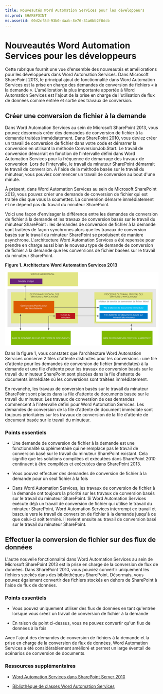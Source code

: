 ```yaml
---
title: Nouveautés Word Automation Services pour les développeurs
ms.prod: SHAREPOINT
ms.assetid: 00d2cf8d-93b0-4aab-8e76-31a6bb2f0dcb
---
```



# Nouveautés Word Automation Services pour les développeurs
Cette rubrique fournit une vue d'ensemble des nouveautés et améliorations pour les développeurs dans Word Automation Services. Dans Microsoft SharePoint 2013, le principal ajout de fonctionnalité dans Word Automation Services est la prise en charge des demandes de conversion de fichiers « à la demande ». L'amélioration la plus importante apportée à Word Automation Services est l'ajout de la prise en charge de l'utilisation de flux de données comme entrée et sortie des travaux de conversion.
## Créer une conversion de fichier à la demande
<a name="was15CreateOnDemandConversion"> </a>

Dans Word Automation Services au sein de Microsoft SharePoint 2013, vous pouvez désormais créer des demandes de conversion de fichier à la demande traitées immédiatement. Dans SharePoint 2010, vous deviez créer un travail de conversion de fichier dans votre code et démarrer la conversion en utilisant la méthode ConversionJob.Start. Le travail de conversion démarrait en fonction de l'intervalle défini dans Word Automation Services pour la fréquence de démarrage des travaux de conversion. Lors de l'intervalle, le travail du minuteur SharePoint démarrait le travail de conversion. À l'aide de la méthode basée sur le travail du minuteur, vous pouviez commencer un travail de conversion au bout d'une minute. 
  
    
    
À présent, dans Word Automation Services au sein de Microsoft SharePoint 2013, vous pouvez créer une demande de conversion de fichier qui est traitée dès que vous la soumettez. La conversion démarre immédiatement et ne dépend pas du travail du minuteur SharePoint. 
  
    
    
Voici une façon d'envisager la différence entre les demandes de conversion de fichier à la demande et les travaux de conversion basés sur le travail du minuteur SharePoint : les demandes de conversion de fichier à la demande sont traitées de façon synchrones alors que les travaux de conversion basés sur le travail du minuteur SharePoint se produisent de manière asynchrone. L'architecture Word Automation Services a été repensée pour prendre en charge aussi bien le nouveau type de demande de conversion de fichier à la demande que les conversions de fichier basées sur le travail du minuteur SharePoint.
  
    
    

**Figure 1. Architecture Word Automation Services 2013**

  
    
    

  
    
    
![Architecture Word Automation Services 2013](images/SPS15CON_WAS_Architecture.png)
  
    
    
Dans la figure 1, vous constatez que l'architecture Word Automation Services conserve 2 files d'attente distinctes pour les conversions : une file d'attente pour les demandes de conversion de fichier (immédiates) à la demande et une file d'attente pour les travaux de conversion basés sur le travail du minuteur SharePoint sont placées dans la file d'attente de documents immédiate où les conversions sont traitées immédiatement.
  
    
    
En revanche, les travaux de conversion basés sur le travail du minuteur SharePoint sont placés dans la file d'attente de documents basée sur le travail du minuteur. Les travaux de conversion de ces demandes commencent à l'intervalle défini pour Word Automation Services. Les demandes de conversion de la file d'attente de document immédiate sont toujours prioritaires sur les travaux de conversion de la file d'attente de document basée sur le travail du minuteur.
  
    
    

### Points essentiels


- Une demande de conversion de fichier à la demande est une fonctionnalité supplémentaire qui ne remplace pas le travail de conversion basé sur le travail du minuteur SharePoint existant. Cela signifie que les solutions compilées et exécutées dans SharePoint 2010 continuent à être compilées et exécutées dans SharePoint 2013.
    
  
- Vous pouvez effectuer des demandes de conversion de fichier à la demande pour un seul fichier à la fois
    
  
- Dans Word Automation Services, les travaux de conversion de fichier à la demande ont toujours la priorité sur les travaux de conversion basés sur le travail du minuteur SharePoint. Si Word Automation Services exécute déjà un travail de conversion de fichier qui utilise le travail du minuteur SharePoint, Word Automation Services interrompt ce travail et bascule vers le travail de conversion de fichier à la demande jusqu'à ce que celui-ci soit terminé. Il revient ensuite au travail de conversion basé sur le travail du minuteur SharePoint.
    
  

## Effectuer la conversion de fichier sur des flux de données
<a name="was15PerformStreamConversion"> </a>

L'autre nouvelle fonctionnalité dans Word Automation Services au sein de Microsoft SharePoint 2013 est la prise en charge de la conversion de flux de données. Dans SharePoint 2010, vous pouviez convertir uniquement les fichiers stockés dans des bibliothèques SharePoint. Désormais, vous pouvez également convertir des fichiers stockés en dehors de SharePoint à l'aide de flux de données.
  
    
    

### Points essentiels


- Vous pouvez uniquement utiliser des flux de données en tant qu'entrée lorsque vous créez un travail de conversion de fichier à la demande
    
  
- En raison du point ci-dessus, vous ne pouvez convertir qu'un flux de données à la fois
    
  
Avec l'ajout des demandes de conversion de fichiers à la demande et la prise en charge de la conversion de flux de données, Word Automation Services a été considérablement amélioré et permet un large éventail de scénarios de conversion de documents.
  
    
    

### Ressources supplémentaires
<a name="was15AdditionalResources"> </a>


-  [Word Automation Services dans SharePoint Server 2010](http://msdn.microsoft.com/fr-fr/library/ee558278)
    
  
-  [Bibliothèque de classes Word Automation Services](http://msdn.microsoft.com/fr-fr/library/ee559408)
    
  

